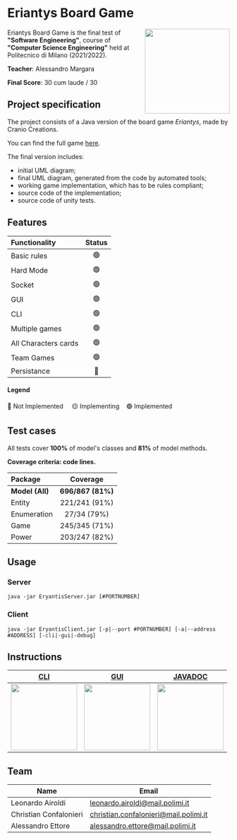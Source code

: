 # Eriantys Board Game

<img src="https://www.craniocreations.it/wp-content/uploads/2021/06/Eriantys_scatolaFrontombra-600x600.png" width=192px height=192 px align="right" />

Eriantys Board Game is the final test of **"Software Engineering"**, course of **"Computer Science Engineering"** held at Politecnico di Milano (2021/2022).

**Teacher**: Alessandro Margara

**Final Score**: 30 cum laude / 30 

## Project specification
The project consists of a Java version of the board game *Eriantys*, made by Cranio Creations.

You can find the full game [here](https://www.craniocreations.it/prodotto/eriantys/).

The final version includes:
* initial UML diagram;
* final UML diagram, generated from the code by automated tools;
* working game implementation, which has to be rules compliant;
* source code of the implementation;
* source code of unity tests.

## Features
| Functionality | Status |
|:-----------------------|:------------------------------------:|
| Basic rules | 🟢 |
| Hard Mode | 🟢 |
| Socket | 🟢 |
| GUI | 🟢 |
| CLI | 🟢 |
| Multiple games | 🟢 |
| All Characters cards | 🟢 |
| Team Games | 🟢 |
| Persistance | 🔴 |

#### Legend
🔴 Not Implemented &nbsp;&nbsp;&nbsp;&nbsp;🟡 Implementing&nbsp;&nbsp;&nbsp;&nbsp;🟢 Implemented

## Test cases
All tests cover **100%** of model's classes and **81%** of model methods.

**Coverage criteria: code lines.**

| Package | Coverage |
|:-----------------------|:------------------------------------:|
| **Model (All)** | **696/867 (81%)** |
| Entity | 221/241 (91%) |
| Enumeration | 27/34 (79%) |
| Game | 245/345 (71%) |
| Power | 203/247 (82%) |

## Usage

### Server
`java -jar EryantisServer.jar [#PORTNUMBER]`

### Client
`java -jar EryantisClient.jar [-p|--port #PORTNUMBER] [-a|--address #ADDRESS] [-cli|-gui|-debug]`

## Instructions

| **[CLI][cli-instructions-link]**     | **[GUI][gui-instructions-link]**     | **[JAVADOC][javadoc-instructions-link]**
|-------------------------------------|-------------------------------------|-------------------------------------|
|[<img width="150px" src="https://github.com/christian-confalonieri/ingsw2022-AM03/blob/main/src/main/resources/assets/wizards/blueWizard.jpg" />][cli-instructions-link] |[<img width="150px" src="https://github.com/christian-confalonieri/ingsw2022-AM03/blob/main/src/main/resources/assets/wizards/greenWizard.jpg" />](https://github.com/christian-confalonieri/ingsw2022-AM03/blob/main/deliveries/jar/gui-instructions.txt) |[<img width="150px" src="https://github.com/christian-confalonieri/ingsw2022-AM03/blob/main/src/main/resources/assets/wizards/purpleWizard.jpg" />](https://github.com/christian-confalonieri/ingsw2022-AM03/tree/main/deliveries/JavaDoc) 

## Team
|   Name                  |   Email                               |
|-------------------------|---------------------------------------|
| Leonardo Airoldi        | leonardo.airoldi@mail.polimi.it       |
| Christian Confalonieri  | christian.confalonieri@mail.polimi.it |
| Alessandro Ettore       | alessandro.ettore@mail.polimi.it      |

[cli-instructions-link]: https://github.com/christian-confalonieri/ingsw2022-AM03/blob/main/deliveries/jar/cli-instructions.txt
[cli-image]: https://github.com/christian-confalonieri/ingsw2022-AM03/blob/main/src/main/resources/assets/wizards/blueWizard.jpg
[gui-instructions-link]: https://github.com/christian-confalonieri/ingsw2022-AM03/blob/main/deliveries/jar/gui-instructions.txt
[gui-image]: https://github.com/christian-confalonieri/ingsw2022-AM03/blob/main/src/main/resources/assets/wizards/greenWizard.jpg
[javadoc-instructions-link]: https://github.com/christian-confalonieri/ingsw2022-AM03/tree/main/deliveries/JavaDoc
[javadoc-image]: https://github.com/christian-confalonieri/ingsw2022-AM03/blob/main/src/main/resources/assets/wizards/purpleWizard.jpg